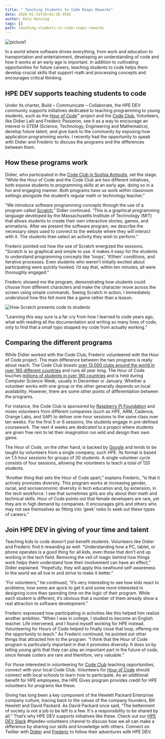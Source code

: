 ```yaml
---
title: " Teaching Students to Code Reaps Rewards"
date: 2020-01-15T20:01:10.958Z
author: Dale Rensing 
tags: []
path: teaching-students-to-code-reaps-rewards
---
```

![picture1](https://hpe-developer-portal.s3.amazonaws.com/uploads/media/2019/10/picture1-1579118573174.png)

In a world where software drives everything, from work and education to transportation and entertainment, developing an understanding of code and how it works at an early age is important. In addition to cultivating opportunities for future careers, teaching students to code helps them develop crucial skills that support math and processing concepts and encourages critical thinking. 

## HPE DEV supports teaching students to code

Under its charter, Build – Communicate – Collaborate, the HPE DEV community supports initiatives dedicated to teaching programming to young students, such as the [Hour of Code](https://code.org/learn)™ project and the [Code Club.](https://www.codeclubworld.org/) Volunteers, like Didier Lalli and Frederic Passeron, see it as a way to encourage an interest in STEM (Science, Technology, Engineering and Mathematics), develop future talent, and give back to the community by exposing how application programming works. I recently had the opportunity to speak with Didier and Frederic to discuss the programs and the differences between them.

## How these programs work

Didier, who participated in the [Code Club in Sophia Antipolis,](https://www.webtimemedias.com/article/sophia-initiative-code-club-pour-initier-les-collegiens-au-codage?old_id=65306) set the stage. “While the Hour of Code and the Code Club are two different initiatives, both expose students to programming skills at an early age, doing so in a fun and engaging manner. Both programs have us work within classroom settings alongside the student’s regular math or technology teacher.” 

“We introduce software programming concepts through the use of a program called [Scratch,](https://scratch.mit.edu/)” Didier continued. “This is a graphical programming language developed by the Massachusetts Institute of Technology (MIT) that allows students to create their own interactive stories, games, and animations. After we present the software program, we describe the necessary steps used to connect to the website where they will interact with it. The students then select an activity they wish to perform.”

Frederic pointed out how the use of Scratch energized the sessions. “Scratch is so graphical and simple to use. It makes it easy for the students to understand programming concepts like 'loops', 'if/then' conditions, and iterative processes. Even students who weren’t initially excited about participating were quickly hooked. I’d say that, within ten minutes, all were thoroughly engaged.”

Frederic showed me the program, demonstrating how students could choose from different characters and make the character move across the screen using simple commands. Seeing Scratch in action, I immediately understood how this felt more like a game rather than a lesson.



![How Scratch presents code to students](https://hpe-developer-portal.s3.amazonaws.com/uploads/media/2019/10/picture2-1579118765885.png)

 “Learning this way sure is a far cry from how I learned to code years ago, what with reading all the documentation and writing so many lines of code, only to find that a small typo stopped my code from actually working.”

## Comparing the different programs

While Didier worked with the Code Club, Frederic volunteered with the Hour of Code project. The main difference between the two programs is really about reach. The Code Club boasts [over 13,000 clubs around the world in over 160 different countries](https://codeclub.org/en/about) and runs all year long. The Hour of Code touches [millions of students in over 180 countries](https://code.org/learn) and is held during Computer Science Week, usually in December or January. Whether a volunteer works with one group or the other generally depends on local availability. However, there are some other points of differentiation between the programs.

For instance, the Code Club is sponsored by [Raspberry Pi Foundation](https://www.raspberrypi.org/about/) and mixes volunteers from different companies (such as HPE, ARM, Cadence, Orange Labs, and SAP) to deliver one-hour sessions to the same class over ten weeks. For the first 5 or 6 sessions, the students engage in pre-defined coursework. The next 4 weeks are dedicated to a project where students are given free rein to let their imagination run wild and design their own game.

The Hour of Code, on the other hand, is backed by [Google](https://csfirst.withgoogle.com/c/cs-first/en/code-your-hero/overview.html?utm_source=google&utm_medium=cpc&utm_campaign=20191105-Firewood_HOC19--hsms-ins-&src=cpc-google-20191105-Firewood_HOC19--hsms-ins-&gclid=CjwKCAiAx_DwBRAfEiwA3vwZYpw3qtT6quajGSUh5HM4eHi-UbNxq1jqYjfwnhhOWTCX7G2ibRubfRoCFCcQAvD_BwE) and tends to be taught by volunteers from a single company, such HPE. Its format is based on 1.5 hour sessions for groups of 30 students. A single volunteer cycle consists of four sessions, allowing the volunteers to teach a total of 120 students.

“Another thing that sets the Hour of Code apart,” explains Frederic, “is that it actively promotes diversity. This program works at increasing gender, racial, and socioeconomic diversity in tech education and, by extension, in the tech workforce. I see that sometimes girls are shy about their math and technical skills. Hour of Code points out that female developers are rare, yet they are in high demand by companies. It encourages girls and others who may not see themselves as fitting into ‘geek’ roles to seek out these types of careers.”

## Join HPE DEV in giving of your time and talent

Teaching kids to code doesn’t just benefit students. Volunteers like Didier and Frederic find it rewarding as well. “Understanding how a PC, tablet, or phone operates is a good thing for all kids, even those that don’t end up working in the tech field. Removing the veil of magic behind how things work helps them understand how their involvement can have an effect,” Didier explained. “Hopefully, they will apply this newfound self-awareness to the world we all live in and strive to make it better.” 

“For volunteers,” he continued, “it’s very interesting to see how kids react to problems; how some are quick to get it and some more interested in designing icons than spending time on the logic of their program. While each student is different, it’s obvious that a number of them already show a real attraction to software development.”

Frederic expressed how participating in activities like this helped him realize another ambition. “When I was in college, I studied to become an English teacher. Life intervened, and I found myself working for HPE instead. Volunteering for Hours of Code helped to finally close that loop, offering me the opportunity to teach.” As Frederic continued, he pointed out other things that attracted him to the program. “I think that the Hour of Code program is particularly important in that it promotes diversity. It does so by telling young girls that they can play an important part in the future of code, since female coders are rare and therefore, very valuable.”

For those interested in volunteering for [Code Club](https://www.codeclubworld.org/about/countries/) teaching opportunities, connect with your local Code Club. Volunteers for [Hour of Code](https://hourofcode.com/us/how-to) should connect with local schools to learn how to participate. As an additional benefit for HPE employees, the HPE Gives program provides credit for HPE volunteers for programs like these. 

Giving has long been a key component of the Hewlett Packard Enterprise company culture, tracing back to the values of the company founders, Bill Hewlett and David Packard. As David Packard once said, “The betterment of society is not a job to be left to a few. It's a responsibility to be shared by all.” That’s why HPE DEV supports initiatives like these. Check out our [HPE DEV Slack](https://slack.hpedev.io/) #hpedev-volunteers channel to discuss how we all can make a difference by sharing our skills and knowledge with others. Connect on Twitter with [Didier](https://twitter.com/DidierLalli) and [Frederic](https://twitter.com/FredPasseron) to follow their adventures with HPE DEV.



